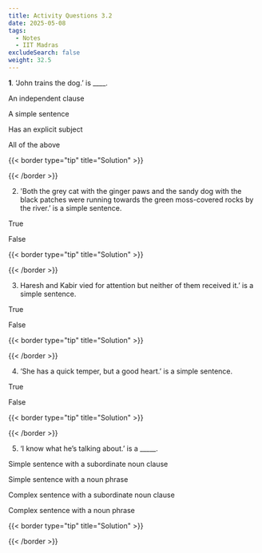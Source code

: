 ```yaml
---
title: Activity Questions 3.2
date: 2025-05-08
tags:
  - Notes 
  - IIT Madras
excludeSearch: false
weight: 32.5
---
```


**1**. ‘John trains the dog.’ is ____.

An independent clause

A simple sentence

Has an explicit subject

All of the above

{{< border type="tip" title="Solution" >}}

{{< /border >}}

2. 'Both the grey cat with the ginger paws and the sandy dog with the black patches were running towards the green moss-covered rocks by the river.’ is a simple sentence.

True

False

{{< border type="tip" title="Solution" >}}

{{< /border >}}

3. Haresh and Kabir vied for attention but neither of them received it.’ is a simple sentence.

True

False

{{< border type="tip" title="Solution" >}}

{{< /border >}}

4. ‘She has a quick temper, but a good heart.’ is a simple sentence.

True

False

{{< border type="tip" title="Solution" >}}

{{< /border >}}

5. ‘I know what he’s talking about.’ is a _____.

Simple sentence with a subordinate noun clause

Simple sentence with a noun phrase

Complex sentence with a subordinate noun clause

Complex sentence with a noun phrase

{{< border type="tip" title="Solution" >}}

{{< /border >}}